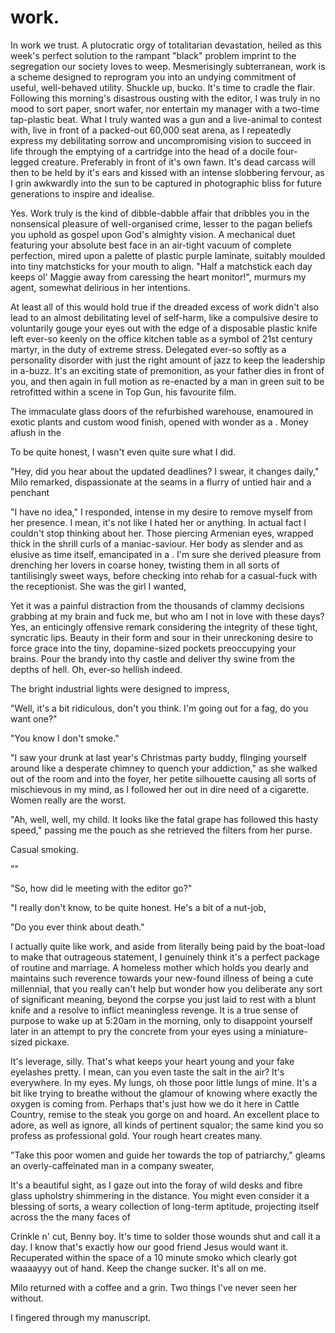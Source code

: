 # work.

<!-- Work Introduction -->

In work we trust. A plutocratic orgy of totalitarian devastation, heiled as this week's perfect solution to the rampant "black" problem imprint to the segregation our society loves to weep. Mesmerisingly subterranean, work is a scheme designed to reprogram you into an undying commitment of useful, well-behaved utility. Shuckle up, bucko. It's time to cradle the flair. Following this morning's disastrous ousting with the editor, I was truly in no mood to sort paper, snort wafer, nor entertain my manager with a two-time tap-plastic beat. What I truly wanted was a gun and a live-animal to contest with, live in front of a packed-out 60,000 seat arena, as I repeatedly express my debilitating sorrow and uncompromising vision to succeed in life through the emptying of a cartridge into the head of a docile four-legged creature. Preferably in front of it's own fawn. It's dead carcass will then to be held by it's ears and kissed with an intense slobbering fervour, as I grin awkwardly into the sun to be captured in photographic bliss for future generations to inspire and idealise.

Yes. Work truly is the kind of dibble-dabble affair that dribbles you in the nonsensical pleasure of well-organised crime, lesser to the pagan beliefs you uphold as gospel upon God's almighty vision. A mechanical duet featuring your absolute best face in an air-tight vacuum of complete perfection, mired upon a palette of plastic purple laminate, suitably moulded into tiny matchsticks for your mouth to align. "Half a matchstick each day keeps ol' Maggie away from caressing the heart monitor!", murmurs my agent, somewhat delirious in her intentions.

At least all of this would hold true if the dreaded excess of work didn't also lead to an almost debilitating level of self-harm, like a compulsive desire to voluntarily gouge your eyes out with the edge of a disposable plastic knife left ever-so keenly on the office kitchen table as a symbol of 21st century martyr, in the duty of extreme stress. Delegated ever-so softly as a personality disorder with just the right amount of jazz to keep the leadership in a-buzz. It's an exciting state of premonition, as your father dies in front of you, and then again in full motion as re-enacted by a man in green suit to be retrofitted within a scene in Top Gun, his favourite film.

The immaculate glass doors of the refurbished warehouse, enamoured in exotic plants and custom wood finish, opened with wonder as a . Money aflush in the

To be quite honest, I wasn't even quite sure what I did.

<!-- Co-worker Interaction -->

"Hey, did you hear about the updated deadlines? I swear, it changes daily," Milo remarked, dispassionate at the seams in a flurry of untied hair and a penchant

"I have no idea," I responded, intense in my desire to remove myself from her presence. I mean, it's not like I hated her or anything. In actual fact I couldn't stop thinking about her. Those piercing Armenian eyes, wrapped thick in the shrill curls of a maniac-saviour. Her body as slender and as elusive as time itself, emancipated in a . I'm sure she derived pleasure from drenching her lovers in coarse honey, twisting them in all sorts of tantilisingly sweet ways, before checking into rehab for a casual-fuck with the receptionist. She was the girl I wanted,

Yet it was a painful distraction from the thousands of clammy decisions grabbing at my brain and fuck me, but who am I not in love with these days? Yes, an enticingly offensive remark considering the integrity of these tight, syncratic lips. Beauty in their form and sour in their unreckoning desire to force grace into the tiny, dopamine-sized pockets preoccupying your brains. Pour the brandy into thy castle and deliver thy swine from the depths of hell. Oh, ever-so hellish indeed.

The bright industrial lights were designed to impress,

"Well, it's a bit ridiculous, don't you think. I'm going out for a fag, do you want one?"

"You know I don't smoke."

"I saw your drunk at last year's Christmas party buddy, flinging yourself around like a desperate chimney to quench your addiction," as she walked out of the room and into the foyer, her petite silhouette causing all sorts of mischievous in my mind, as I followed her out in dire need of a cigarette. Women really are the worst.

"Ah, well, well, my child. It looks like the fatal grape has followed this hasty speed," passing me the pouch as she retrieved the filters from her purse.

Casual smoking.

""


"So, how did le meeting with the editor go?"

"I really don't know, to be quite honest. He's a bit of a nut-job,


"Do you ever think about death."

<!-- Monologue #2 -->

I actually quite like work, and aside from literally being paid by the boat-load to make that outrageous statement, I genuinely think it's a perfect package of routine and marriage. A homeless mother which holds you dearly and maintains such reverence towards your new-found illness of being a cute millennial, that you really can't help but wonder how you deliberate any sort of significant meaning, beyond the corpse you just laid to rest with a blunt knife and a resolve to inflict meaningless revenge. It is a true sense of purpose to wake up at 5:20am in the morning, only to disappoint yourself later in an attempt to pry the concrete from your eyes using a miniature-sized pickaxe.

It's leverage, silly. That's what keeps your heart young and your fake eyelashes pretty. I mean, can you even taste the salt in the air? It's everywhere. In my eyes. My lungs, oh those poor little lungs of mine. It's a bit like trying to breathe without the glamour of knowing where exactly the oxygen is coming from. Perhaps that's just how we do it here in Cattle Country, remise to the steak you gorge on and hoard. An excellent place to adore, as well as ignore, all kinds of pertinent squalor; the same kind you so profess as professional gold. Your rough heart creates many.

"Take this poor women and guide her towards the top of patriarchy," gleams an overly-caffeinated man in a company sweater,


It's a beautiful sight, as I gaze out into the foray of wild desks and fibre glass upholstry shimmering in the distance. You might even consider it a blessing of sorts, a weary collection of long-term aptitude, projecting itself across the the many faces of

Crinkle n' cut, Benny boy. It's time to solder those wounds shut and call it a day. I know that's exactly how our good friend Jesus would want it. Recuperated within the space of a 10 minute smoko which clearly got waaaayyy out of hand. Keep the change sucker. It's all on me.


Milo returned with a coffee and a grin. Two things I've never seen her without.


<!--  -->

I fingered through my manuscript.